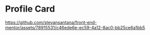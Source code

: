 # Profile Card

https://github.com/stevansantana/front-end-mentor/assets/78915531/c46ede6e-ec59-4a12-8ac0-bb25ce6a1bb5

